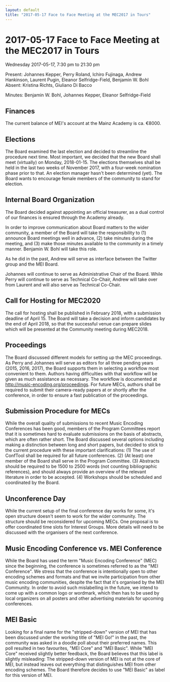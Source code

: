 ```yaml
---
layout: default
title: "2017-05-17 Face to Face Meeting at the MEC2017 in Tours"
---
```


# 2017-05-17 Face to Face Meeting at the MEC2017 in Tours

Wednesday 2017-05-17, 7:30 pm to 21:30 pm

Present: Johannes Kepper, Perry Roland, Ichiro Fujinaga, Andrew Hankinson, Laurent Pugin, Eleanor Selfridge-Field, Benjamin W. Bohl
Absent: Kristina Richts, Giuliano Di Bacco

Minutes: Benjamin W. Bohl, Johannes Kepper, Eleanor Selfridge-Field

## Finances

The current balance of MEI's account at the Mainz Academy is ca. €8000.

## Elections

The Board examined the last election and decided to streamline the procedure next time. Most important, we decided that the new Board shall meet (virtually) on Monday, 2018-01-15. The elections themselves shall be held in the last two weeks of November 2017, with a four-week nomination phase prior to that. An election manager hasn't been determined (yet). The Board wants to encourage female members of the community to stand for election.

## Internal Board Organization

The Board decided against appointing an official treasurer, as a dual control of our finances is ensured through the Academy already.

In order to improve communication about Board matters to the wider community, a member of the Board will take the responsibility to (1) announce Board meetings well in advance, (2) take minutes during the meeting, and (3) make those minutes available to the community in a timely manner. Benjamin W. Bohl will take this role.

As he did in the past, Andrew will serve as interface between the Twitter group and the MEI Board.

Johannes will continue to serve as Administrative Chair of the Board. While Perry will continue to serve as Technical Co-Chair, Andrew will take over from Laurent and will also serve as Technical Co-Chair.

## Call for Hosting for MEC2020

The call for hosting shall be published in February 2018, with a submission deadline of April 15. The Board will take a decision and inform candidates by the end of April 2018, so that the successful venue can prepare slides which will be presented at the Community meeting during MEC2018.

## Proceedings

The Board discussed different models for setting up the MEC proceedings. As Perry and Johannes will serve as editors for all three pending years (2015, 2016, 2017), the Board supports them in selecting a workflow most convenient to them. Authors having difficulties with that workflow will be given as much assistance as necessary. The workflow is documented at http://music-encoding.org/proceedings. For future MECs, authors shall be required to submit their camera-ready papers at or shortly after the conference, in order to ensure a fast publication of the proceedings.

## Submission Procedure for MECs

While the overall quality of submissions to recent Music Encoding Conferences has been good, members of the Program Committees report that it is sometimes hard to evaluate submissions on the basis of abstracts, which are often rather short. The Board discussed several options including making a distinction between long and short papers, but decided to stick to the current procedure with these important clarifications:
(1) The use of ConfTool shall be required for all future conferences. (2) (At least) one member of the Board shall serve in the Program Committee. (3) Abstracts should be required to be 1500 to 2500 words (not counting bibliographic references), and should always provide an overview of the relevant literature in order to be accepted. (4) Workshops should be scheduled and coordinated by the Board.

## Unconference Day

While the current setup of the final conference day works for some, it's open structure doesn't seem to work for the wider community. The structure should be reconsidered for upcoming MECs. One proposal is to offer coordinated time slots for Interest Groups. More details will need to be discussed with the organisers of the next conference.

## Music Encoding Conference vs. MEI Conference

While the Board has used the term "Music Encoding Conference" (MEC) since the beginning, the conference is sometimes referred to as the "MEI Conference". We stress that the conference is intentionally open to other encoding schemes and formats and that we invite participation from other music encoding communities, despite the fact that it's organised by the MEI Community. In order to avoid such mislabelling in the future, we intend to come up with a common logo or wordmark, which then has to be used by local organizers on all posters and other advertising materials for upcoming conferences.

## MEI Basic

Looking for a final name for the "stripped-down" version of MEI that has been discussed under the working title of "MEI Go!" in the past, the community was asked in a doodle poll about their preferred names. This poll resulted in two favourites, "MEI Core" and "MEI Basic". While "MEI Core" received slightly better feedback, the Board believes that this label is slightly misleading: The stripped-down version of MEI is not at the core of MEI, but instead leaves out everything that distinguishes MEI from other encoding schemes. The Board therefore decides to use "MEI Basic" as label for this version of MEI.